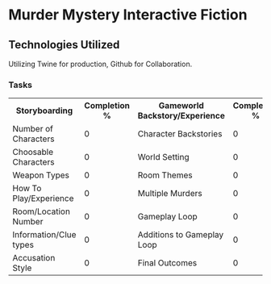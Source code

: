 # Murder Mystery Interactive Fiction
## Technologies Utilized
Utilizing Twine for production, Github for Collaboration.

### Tasks 

<html>
<body>

<table style="width:100%">
  <tr>
    <th>Storyboarding</th> 
    <th>Completion %</th>
    <th>Gameworld Backstory/Experience</th> 
    <th>Completion %</th>
  </tr>
  <tr>
    <td>Number of Characters</td>
    <td>0</td>
    <td>Character Backstories</td>
    <td>0</td>
  </tr>
  <tr>
    <td>Choosable Characters</td>
    <td>0</td>
    <td>World Setting</td>
    <td>0</td>
  </tr>
  <tr>
    <td>Weapon Types</td>
    <td>0</td>
    <td>Room Themes</td>
    <td>0</td>
  </tr>
  <tr>
    <td>How To Play/Experience</td>
    <td>0</td>
    <td>Multiple Murders</td>
    <td>0</td>
  </tr>
  <tr>
    <td>Room/Location Number</td>
    <td>0</td>
    <td>Gameplay Loop</td>
    <td>0</td>
  </tr>
  <tr>
    <td>Information/Clue types</td>
    <td>0</td>
    <td>Additions to Gameplay Loop</td>
    <td>0</td>
  </tr>
  <tr>
    <td>Accusation Style</td>
    <td>0</td>
    <td>Final Outcomes</td>
    <td>0</td>
  </tr>
</table>

</body>
</html>


